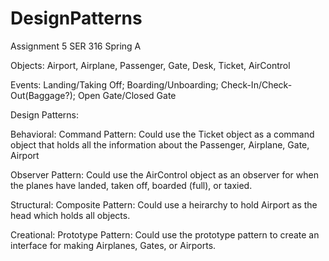 # DesignPatterns
Assignment 5 SER 316 Spring A


Objects: Airport, Airplane, Passenger, Gate, Desk, Ticket, AirControl


Events: Landing/Taking Off; Boarding/Unboarding; Check-In/Check-Out(Baggage?); Open Gate/Closed Gate


Design Patterns: 

Behavioral: 
   Command Pattern: Could use the Ticket object as a command object that holds all the 
information about the Passenger, Airplane, Gate, Airport

   Observer Pattern: Could use the AirControl object as an observer for when the planes have landed, 
taken off, boarded (full), or taxied. 

Structural: 
   Composite Pattern: Could use a heirarchy to hold Airport as the head which holds all 
objects. 


Creational: 
    Prototype Pattern: Could use the prototype pattern to create an interface for making Airplanes,
Gates, or Airports.
